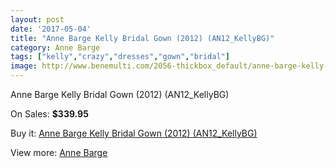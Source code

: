 ```yaml
---
layout: post
date: '2017-05-04'
title: "Anne Barge Kelly Bridal Gown (2012) (AN12_KellyBG)"
category: Anne Barge
tags: ["kelly","crazy","dresses","gown","bridal"]
image: http://www.benemulti.com/2056-thickbox_default/anne-barge-kelly-bridal-gown-2012-an12kellybg.jpg
---
```

Anne Barge Kelly Bridal Gown (2012) (AN12_KellyBG)

On Sales: **$339.95**
<a href="https://www.benemulti.com/en/anne-barge/820-anne-barge-kelly-bridal-gown-2012-an12kellybg.html"><amp-img layout="responsive" width="600" height="600" src="//www.benemulti.com/2056-thickbox_default/anne-barge-kelly-bridal-gown-2012-an12kellybg.jpg" alt="Anne Barge Kelly Bridal Gown (2012) (AN12_KellyBG) 0" /></a>
<a href="https://www.benemulti.com/en/anne-barge/820-anne-barge-kelly-bridal-gown-2012-an12kellybg.html"><amp-img layout="responsive" width="600" height="600" src="//www.benemulti.com/2057-thickbox_default/anne-barge-kelly-bridal-gown-2012-an12kellybg.jpg" alt="Anne Barge Kelly Bridal Gown (2012) (AN12_KellyBG) 1" /></a>

Buy it: [Anne Barge Kelly Bridal Gown (2012) (AN12_KellyBG)](https://www.benemulti.com/en/anne-barge/820-anne-barge-kelly-bridal-gown-2012-an12kellybg.html "Anne Barge Kelly Bridal Gown (2012) (AN12_KellyBG)")

View more: [Anne Barge](https://www.benemulti.com/en/12-anne-barge "Anne Barge")
